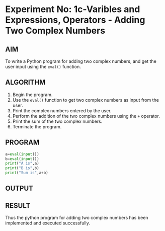 # Experiment No: 1c-Varibles and Expressions, Operators - Adding Two Complex Numbers

## AIM
To write a Python program for adding two complex numbers, and get the user input using the `eval()` function.

## ALGORITHM
1. Begin the program.
2. Use the `eval()` function to get two complex numbers as input from the user.
3. Print the complex numbers entered by the user.
4. Perform the addition of the two complex numbers using the `+` operator.
5. Print the sum of the two complex numbers.
6. Terminate the program.

## PROGRAM
```python
a=eval(input())
b=eval(input())
print("A is",a)
print("B is",b)
print("Sum is",a+b)

```

## OUTPUT


## RESULT
Thus the python program for  adding two complex numbers has been implemented and executed successfully.

